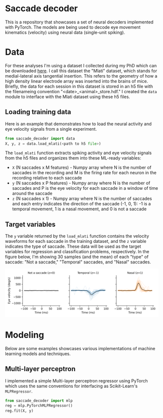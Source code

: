 # Saccade decoder
This is a repository that showcases a set of neural decoders implemented with PyTorch. The models are being used to decode eye movement kinematics (velocity) using neural data (single-unit spiking).

# Data
For these analyses I'm using a dataset I collected during my PhD which can be downloaded [here](https://datadryad.org/dataset/doi:10.5061/dryad.cnp5hqcfn). I call this dataset the "Mlati" dataset, which stands for medial-lateral axis tangential insertion. This refers to the geometry of how a high density linear electrode array was inserted into the brains of mice. Briefly, the data for each session in this dataset is stored in an h5 file with the filenameing convention "\<date>_\<animal>_store.hdf." I created the `data` module to interface with the Mlati dataset using these h5 files.

## Loading training data
Here is an example that demonstrates how to load the neural activity and eye velocity signals from a single experiment.
```Python
from saccade_decoder import data
X, y, z = data.load_mlati(<path to h5 file>)
```
The `load_mlati` function extracts spiking activity and eye velocity signals from the h5 files and organizes them into these ML-ready variables:
- `X` (N saccades x M features) - Numpy array where N is the number of saccades in the recording and M is the firing rate for each neuron in the recording relative to each saccade
- `y` (N saccades x P features) - Numpy array where N is the number of saccades and P is the eye velocity for each saccade in a window of time around the saccade
- `z` (N saccades x 1) - Numpy array where N is the number of saccades and each entry indicates the direction of the saccade (-1, 0, 1): -1 is a temporal movement, 1 is a nasal movement, and 0 is not a saccade

## Target variables
The `y` variable returned by the `load_mlati` function contains the velocity waveforms for each saccade in the training dataset, and the `z` variable indicates the type of saccade. These data will be used as the target variables for regression and classification problems, respectively. In the figure below, I'm showing 30 samples (and the mean) of each "type" of saccade: "Not a saccade," "Temporal" saccades, and "Nasal" saccades.

<p align="center">
  <img src="docs/imgs/saccade_waveforms.png" width="700" alt="Animated demo">
</p>

# Modeling
Below are some examples showcases various implementations of machine learning models and techniques.

## Multi-layer perceptron
I implemented a simple Multi-layer perceptron regressor using PyTorch which uses the same conventions for interfacing as Scikit-Learn's `MLPRegressor`.
```Python
from saccade_decoder import mlp
reg = mlp.PyTorchMLPRegressor()
reg.fit(X, y)
```
